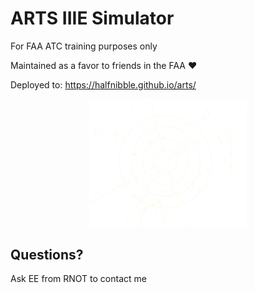 # ARTS IIIE Simulator

For FAA ATC training purposes only

Maintained as a favor to friends in the FAA ♥️

Deployed to: https://halfnibble.github.io/arts/

<p align="center">
  <img src="./cream_radar_img.png" width="50%" />
</p>


## Questions?

Ask EE from RNOT to contact me
